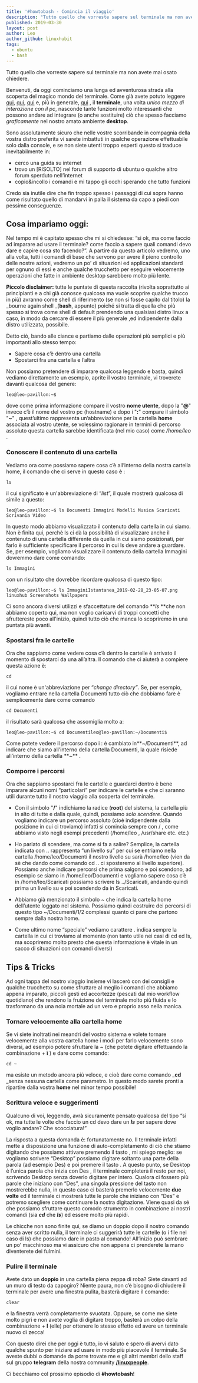 ```yaml
---
title: '#howtobash - Comincia il viaggio'
description: "Tutto quello che vorreste sapere sul terminale ma non avete mai osato chiedere."
published: 2019-03-30
layout: post
author: Leo
author_github: linuxhubit
tags:
  - ubuntu  
  - bash
---
```

Tutto quello che vorreste sapere sul terminale ma non avete mai osato chiedere.

Benvenuti, da oggi cominciamo una lunga ed avventurosa strada alla scoperta del magico mondo del terminale. Come già avete potuto leggere [qui](https://linuxhub.it/article/howto-utilizzo-del-comando-mv), [qui](https://linuxhub.it/article/howto-utilizzo-del-comando-man), [qui](https://linuxhub.it/article/howto-utilizzo-del-comando-dmesg) e, più in generale, [qui](https://linuxhub.it/node/528) , il **terminale**, una volta _unico mezzo di interazione con il pc_, nasconde tante funzioni molto interessanti che possono andare ad integrare (o anche sostituire) ciò che spesso facciamo _graficamente_ nel nostro amato ambiente **desktop**.

Sono assolutamente sicuro che nelle vostre scorribande in compagnia della vostra distro preferita vi sarete imbattuti in qualche operazione effettuabile solo dalla console, e se non siete utenti troppo esperti questo si traduce inevitabilmente in:

*   cerco una guida su internet
*   trovo un [RISOLTO] nel forum di supporto di ubuntu o qualche altro forum sperduto nell’internet
*   copio&incollo i comandi e mi tappo gli occhi sperando che tutto funzioni

Credo sia inutile dire che fin troppo spesso i passaggi di cui sopra hanno come risultato quello di mandarvi in palla il sistema da capo a piedi con pessime conseguenze.

## Cosa impariamo oggi:

Nel tempo mi è capitato spesso che mi si chiedesse: “si ok, ma come faccio ad imparare ad usare il terminale? come faccio a sapere quali comandi devo dare e capire cosa sto facendo?”. A partire da questo articolo vedremo, uno alla volta, tutti i comandi di base che servono per avere il pieno controllo delle nostre azioni, vedremo un po’ di situazioni ed applicazioni standard per ognuno di essi e anche qualche trucchetto per eseguire velocemente operazioni che fatte in ambiente desktop sarebbero molto più lente.

**Piccolo disclaimer:** tutte le puntate di questa raccolta (rivolta soprattutto ai principianti e a chi già conosce qualcosa ma vuole scoprire qualche trucco in più) avranno come shell di riferimento (se non si fosse capito dal titolo) la _bourne again shell _(**bash**, appunto) poiché si tratta di quella che più spesso si trova come shell di default prendendo una qualsiasi distro linux a caso, in modo da cercare di essere il più generale ,ed indipendente dalla distro utilizzata, possibile.

Detto ciò, bando alle ciance e partiamo dalle operazioni più semplici e più importanti allo stesso tempo:

*   Sapere cosa c’è dentro una cartella
*   Spostarci fra una cartella e l’altra

Non possiamo pretendere di imparare qualcosa leggendo e basta, quindi vediamo direttamente un esempio, aprite il vostro terminale, vi troverete davanti qualcosa del genere:

    leo@leo-pavillon:~$

dove come prima informazione compare il vostro **nome utente**, dopo la "**@**" invece c’è il nome del vostro pc (hostname) e dopo i "**:**" compare il simbolo "**~**" , quest’ultimo rappresenta un’abbreviazione per la cartella **home** associata al vostro utente, se volessimo ragionare in termini di percorso assoluto questa cartella sarebbe identificata (nel mio caso) come _/home/leo_ .

### Conoscere il contenuto di una cartella

Vediamo ora come possiamo sapere cosa c’è all’interno della nostra cartella home, il comando che ci serve in questo caso è :

    ls

il cui significato è un'abbreviazione di “_list_”, il quale mostrerà qualcosa di simile a questo:

    leo@leo-pavillon:~$ ls Documenti Immagini Modelli Musica Scaricati Scrivania Video

In questo modo abbiamo visualizzato il contenuto della cartella in cui siamo. Non è finita qui, perchè ls ci dà la possibilità di visualizzare anche il contenuto di una cartella differente da quella in cui siamo posizionati, per farlo è sufficiente specificare il percorso in cui ls deve andare a guardare. Se, per esempio, vogliamo visualizzare il contenuto della cartella Immagini dovremmo dare come comando:

    ls Immagini

con un risultato che dovrebbe ricordare qualcosa di questo tipo:

    leo@leo-pavillon:~$ ls ImmaginiIstantanea_2019-02-28_23-05-07.png linuxhub Screenshots Wallpapers

Ci sono ancora diversi utilizzi e sfaccettature del comando **_ls_ **che non abbiamo coperto qui, ma non voglio caricarvi di troppi concetti che sfruttereste poco all'inizio, quindi tutto ciò che manca lo scopriremo in una puntata più avanti.

### Spostarsi fra le cartelle

Ora che sappiamo come vedere cosa c’è dentro le cartelle è arrivato il momento di spostarci da una all’altra. Il comando che ci aiuterà a compiere questa azione è:

    cd

il cui nome è un'abbreviazione per “_change directory”_. Se, per esempio, vogliamo entrare nella cartella Documenti tutto ciò che dobbiamo fare è semplicemente dare come comando

    cd Documenti

il risultato sarà qualcosa che assomiglia molto a:

    leo@leo-pavillon:~$ cd Documentileo@leo-pavillon:~/Documenti$

Come potete vedere il percorso dopo i : è cambiato in**~/Documenti**, ad indicare che siamo all’interno della cartella Documenti, la quale risiede all’interno della cartella **~** .

### Comporre i percorsi

Ora che sappiamo spostarci fra le cartelle e guardarci dentro è bene imparare alcuni nomi “particolari” per indicare le cartelle e che ci saranno utili durante tutto il nostro viaggio alla scoperta del terminale.

*   Con il simbolo "**/**" indichiamo la radice (**root**) del sistema, la cartella più in alto di tutte e dalla quale, quindi, possiamo _solo scendere_. Quando vogliamo indicare un percorso assoluto (cioè indipendente dalla posizione in cui ci troviamo) infatti si comincia sempre con / , come abbiamo visto negli esempi precedenti (/home/leo , /usr/share etc. etc.)

*   Ho parlato di scendere, ma come si fa a salire? Semplice, la cartella indicata con .. rappresenta “un livello su” per cui se entriamo nella cartella /home/leo/Documenti il nostro livello su sarà /home/leo (vien da sè che dando come comando cd .. ci sposteremo al livello superiore). Possiamo anche indicare percorsi che prima salgono e poi scendono, ad esempio se siamo in /home/leo/Documenti e vogliamo sapere cosa c’è in /home/leo/Scaricati possiamo scrivere ls ../Scaricati, andando quindi prima un livello su e poi scendendo da in Scaricati.

*   Abbiamo già menzionato il simbolo ~ che indica la cartella home dell’utente loggato nel sistema. Possiamo quindi costruire dei percorsi di questo tipo ~/Documenti/1/2 complessi quanto ci pare che partono sempre dalla nostra home.

*   Come ultimo nome “speciale” vediamo carattere . indica sempre la cartella in cui ci troviamo al momento (non tanto utile nei casi di cd ed ls, ma scopriremo molto presto che questa informazione è vitale in un sacco di situazioni con comandi diversi)

## Tips & Tricks

Ad ogni tappa del nostro viaggio insieme vi lascerò con dei consigli e qualche trucchetto su come sfruttare al meglio i comandi che abbiamo appena imparato, piccoli gesti ed accortezze (pescati dal mio workflow quotidiano) che rendono la fruizione del terminale molto più fluida e lo trasformano da una noia mortale ad un vero e proprio asso nella manica.

### Tornare velocemente alla cartella home

Se vi siete inoltrati nei meandri del vostro sistema e volete tornare velocemente alla vostra cartella home i modi per farlo velocemente sono diversi, ad esempio potere sfruttare la ~ (che potete digitare effettuando la combinazione **<ALT GR>** + **ì** ) e dare come comando:

    cd ~

ma esiste un metodo ancora più veloce, e cioè dare come comando _**cd** _senza nessuna cartella come parametro. In questo modo sarete pronti a ripartire dalla vostra **home** nel minor tempo possibile!

### Scrittura veloce e suggerimenti

Qualcuno di voi, leggendo, avrà sicuramente pensato qualcosa del tipo “sì ok, ma tutte le volte che faccio un cd devo dare un _**ls**_ per sapere dove voglio andare? Che scocciatura!”

La risposta a questa domanda è: fortunatamente no. Il terminale infatti mette a disposizione una funzione di auto-completamento di ciò che stiamo digitando che possiamo attivare premendo il tasto , mi spiego meglio: se vogliamo scrivere “Desktop” possiamo digitare soltanto una parte della parola (ad esempio Des) e poi premere il tasto **<TAB>**. A questo punto, se Desktop è l’unica parola che inizia con Des , il terminale completerà il resto per noi, scrivendo Desktop senza doverlo digitare per intero. Qualora ci fossero più parole che iniziano con “Des”, una singola pressione del tasto **<TAB>** non mostrerebbe nulla, in questo caso ci basterà premerlo velocemente **due volte** ed il terminale ci mostrerà tutte le parole che iniziano con “Des” e potremo scegliere come continuare la nostra digitazione. Viene quasi da sé che possiamo sfruttare questo comodo strumento in combinazione ai nostri comandi (sia _**cd**_ che _**ls**_) ed essere molto più rapidi.

Le chicche non sono finite qui, se diamo un doppio **<TAB>** dopo il nostro comando senza aver scritto nulla, il terminale ci suggerirà tutte le cartelle (o i file nel caso di ls) che possiamo dare in pasto al comando! All’inizio può sembrare un po’ macchinoso ma vi assicuro che non appena ci prenderete la mano diventerete dei fulmini.

### Pulire il terminale

Avete dato un **doppio** **<TAB>** in una cartella piena zeppa di roba? Siete davanti ad un muro di testo da capogiro? Niente paura, non c’è bisogno di chiudere il terminale per avere una finestra pulita, basterà digitare il comando:

    clear

e la finestra verrà completamente svuotata. Oppure, se come me siete molto pigri e non avete voglia di digitare troppo, basterà un colpo della combinazione **<CTRL>** + **l** (elle) per ottenere lo stesso effetto ed avere un terminale nuovo di zecca!

Con questo direi che per oggi è tutto, io vi saluto e spero di avervi dato qualche spunto per iniziare ad usare in modo più piacevole il terminale. Se aveste dubbi o domande da porre trovate me e gli altri membri dello staff sul gruppo **telegram** della nostra community [**/linuxpeople**](https://t.me/linuxpeople).

Ci becchiamo col prossimo episodio di **#howtobash**!